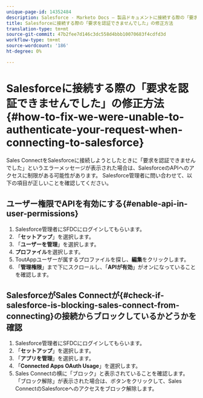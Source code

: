 ```yaml
---
unique-page-id: 14352484
description: Salesforce - Marketo Docs — 製品ドキュメントに接続する際の「要求を認証できませんでした」の修正方法
title: Salesforceに接続する際の「要求を認証できませんでした」の修正方法
translation-type: tm+mt
source-git-commit: 47b2fee7d146c3dc558d4bbb10070683f4cdfd3d
workflow-type: tm+mt
source-wordcount: '186'
ht-degree: 0%

---
```



# Salesforceに接続する際の「要求を認証できませんでした」の修正方法{#how-to-fix-we-were-unable-to-authenticate-your-request-when-connecting-to-salesforce}

Sales ConnectをSalesforceに接続しようとしたときに「要求を認証できませんでした」というエラーメッセージが表示された場合は、SalesforceのAPIへのアクセスに制限がある可能性があります。 Salesforce管理者に問い合わせて、以下の項目が正しいことを確認してください。

## ユーザー権限でAPIを有効にする{#enable-api-in-user-permissions}

1. Salesforce管理者にSFDCにログインしてもらいます。
1. 「**セットアップ**」を選択します。
1. 「**ユーザーを管理**」を選択します。
1. **プロファイル**&#x200B;を選択します。
1. ToutAppユーザーが属するプロファイルを探し、**編集**&#x200B;をクリックします。
1. 「**管理権限**」まで下にスクロールし、「**APIが有効**」がオンになっていることを確認します。

## SalesforceがSales Connectが{#check-if-salesforce-is-blocking-sales-connect-from-connecting}の接続からブロックしているかどうかを確認

1. Salesforce管理者にSFDCにログインしてもらいます。
1. 「**セットアップ**」を選択します。
1. 「**アプリを管理**」を選択します。
1. 「**Connected Apps OAuth Usage**」を選択します。
1. Sales Connectの横に「ブロック」と表示されていることを確認します。 「ブロック解除」が表示された場合は、ボタンをクリックして、Sales ConnectのSalesforceへのアクセスをブロック解除します。


